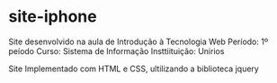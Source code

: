 # site-iphone
Site desenvolvido na aula de Introdução à Tecnologia Web
Período: 1º peíodo
Curso: Sistema de Informação
Insttiituição: Unirios

Site Implementado com HTML e CSS, ultilizando a biblioteca  jquery
